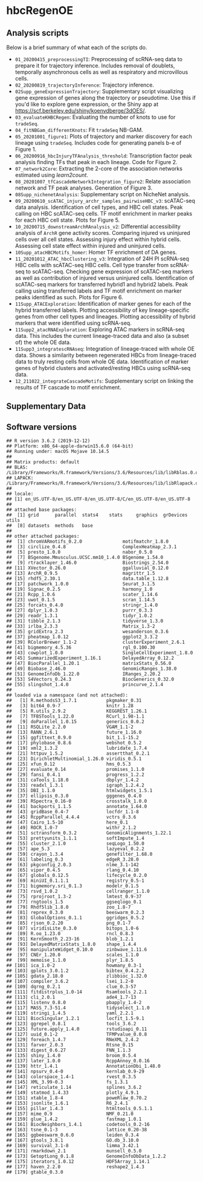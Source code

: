 # hbcRegenOE

## Analysis scripts

Below is a brief summary of what each of the scripts do.

 - `01_20200415_preprocessingTI`: Preprocessing of scRNA-seq data to prepare it for trajectory inference. Includes removal of doublets, temporally asynchronous cells as well as respiratory and microvillous cells.
 - `02_20200819_trajectoryInference`: Trajectory inference.
 - `02Supp_geneExpressionTrajectory`: Supplementary script visualizing gene expression of genes along the trajectory or pseudotime. Use this if you'd like to explore gene expression, or the Shiny app at https://scf.berkeley.edu/shiny/koenvdberge/3dOES/.
 - `03_evaluateKHBCRegen`: Evaluating the number of knots to use for `tradeSeq`.
 - `04_fitNBGam_differentKnots`: Fit `tradeSeq` NB-GAM.
 - `05_20201001_figure1`: Plots of trajectory and marker discovery for each lineage using `tradeSeq`. Includes code for generating panels b-e of Figure 1.
 - `06_20200916_hbcInjuryTFAnalysis_threshold`: Transcription factor peak analysis finding TFs that peak in each lineage. Code for Figure 2.
 - `07_network2Core`: Extracting the 2-core of the association networks estimated using *learn2count*.
 - `08_20201007_tfCascadeNetworkIntegration_figure2`: Relate association network and TF peak analyses. Generation of Figure 3.
 - `08Supp_nichenetAnalysis`: Supplementary script on NicheNet analysis.
 - `09_20200610_scATAC_injury_archr_samples_pairwiseHBC_v3`: scATAC-seq data analysis. Identification of cell types, and HBC cell states. Peak calling on HBC scATAC-seq cells. TF motif enrichment in marker peaks for each HBC cell state. Plots for Figure 5.
 - `10_20200715_downstreamArchRAnalysis_v2`: Differential accessibility analysis of `ArchR` gene activity scores. Comparing injured vs uninjured cells over all cell states. Assessing injury effect within hybrid cells. Assessing cell state effect within injured and uninjured cells.
 - `10Supp_atacHBCMotifs_homer`: Homer TF enrichment of DA genes.
 - `11_20201012_ATAC_hbcClustering_v3`: Integration of 24H PI scRNA-seq HBC cells with scATAC-seq HBC cells. Cell type transfer from scRNA-seq to scATAC-seq. Checking gene expression of scATAC-seq markers as well as contribution of injured versus uninjured cells. Identification of scATAC-seq markers for transferred hybrid1 and hybrid2 labels. Peak calling using transferred labels and TF motif enrichment on marker peaks identified as such. Plots for Figure 6.
 - `11Supp_ATACExploration`: Identification of marker genes for each of the hybrid transferred labels. Plotting accessibility of key lineage-specific genes from other cell types and lineages. Plotting accessibility of hybrid markers that were identified using scRNA-seq.
 - `11Supp2_atacRNAExploration`: Exploring ATAC markers in scRNA-seq data. This includes the current lineage-traced data and also (a subset of) the whole OE data.
 - `11Supp3_integratescRNAseq`: Integration of lineage-traced with whole OE data. Shows a similarity between regenerated HBCs from lineage-traced data to truly resting cells from whole OE data. Identification of marker genes of hybrid clusters and activated/resting HBCs using scRNA-seq data.
 - `12_211022_integrateCascadeMotifs`: Supplementary script on linking the results of TF cascade to motif enrichment.

## Supplementary Data


## Software versions

```
## R version 3.6.2 (2019-12-12)
## Platform: x86_64-apple-darwin15.6.0 (64-bit)
## Running under: macOS Mojave 10.14.5
## 
## Matrix products: default
## BLAS:   /Library/Frameworks/R.framework/Versions/3.6/Resources/lib/libRblas.0.dylib
## LAPACK: /Library/Frameworks/R.framework/Versions/3.6/Resources/lib/libRlapack.dylib
## 
## locale:
## [1] en_US.UTF-8/en_US.UTF-8/en_US.UTF-8/C/en_US.UTF-8/en_US.UTF-8
## 
## attached base packages:
##  [1] grid      parallel  stats4    stats     graphics  grDevices utils    
##  [8] datasets  methods   base     
## 
## other attached packages:
##  [1] chromVARmotifs_0.2.0               motifmatchr_1.8.0                 
##  [3] circlize_0.4.8                     ComplexHeatmap_2.3.1              
##  [5] presto_1.0.0                       nabor_0.5.0                       
##  [7] BSgenome.Mmusculus.UCSC.mm10_1.4.0 BSgenome_1.54.0                   
##  [9] rtracklayer_1.46.0                 Biostrings_2.54.0                 
## [11] XVector_0.26.0                     ggalluvial_0.12.0                 
## [13] ArchR_0.9.5                        magrittr_1.5                      
## [15] rhdf5_2.30.1                       data.table_1.12.8                 
## [17] patchwork_1.0.0                    Seurat_3.1.5                      
## [19] Signac_0.2.5                       harmony_1.0                       
## [21] Rcpp_1.0.6                         scater_1.14.6                     
## [23] uwot_0.1.5                         scran_1.14.5                      
## [25] forcats_0.4.0                      stringr_1.4.0                     
## [27] dplyr_1.0.3                        purrr_0.3.3                       
## [29] readr_1.3.1                        tidyr_1.0.2                       
## [31] tibble_2.1.3                       tidyverse_1.3.0                   
## [33] irlba_2.3.3                        Matrix_1.3-2                      
## [35] gridExtra_2.3                      wesanderson_0.3.6                 
## [37] pheatmap_1.0.12                    ggplot2_3.3.2                     
## [39] RColorBrewer_1.1-2                 clusterExperiment_2.6.1           
## [41] bigmemory_4.5.36                   rgl_0.100.30                      
## [43] cowplot_1.0.0                      SingleCellExperiment_1.8.0        
## [45] SummarizedExperiment_1.16.1        DelayedArray_0.12.2               
## [47] BiocParallel_1.20.1                matrixStats_0.56.0                
## [49] Biobase_2.46.0                     GenomicRanges_1.38.0              
## [51] GenomeInfoDb_1.22.0                IRanges_2.20.2                    
## [53] S4Vectors_0.24.3                   BiocGenerics_0.32.0               
## [55] slingshot_1.4.0                    princurve_2.1.4                   
## 
## loaded via a namespace (and not attached):
##   [1] R.methodsS3_1.7.1           pkgmaker_0.31              
##   [3] bit64_0.9-7                 knitr_1.28                 
##   [5] R.utils_2.9.2               KEGGREST_1.26.1            
##   [7] TFBSTools_1.22.0            RCurl_1.98-1.1             
##   [9] doParallel_1.0.15           generics_0.0.2             
##  [11] RSQLite_2.2.0               VGAM_1.1-2                 
##  [13] RANN_2.6.1                  future_1.16.0              
##  [15] ggfittext_0.9.0             bit_1.1-15.2               
##  [17] phylobase_0.8.6             webshot_0.5.2              
##  [19] xml2_1.3.2                  lubridate_1.7.4            
##  [21] httpuv_1.5.2                assertthat_0.2.1           
##  [23] DirichletMultinomial_1.26.0 viridis_0.5.1              
##  [25] xfun_0.12                   hms_0.5.3                  
##  [27] evaluate_0.14               promises_1.1.0             
##  [29] fansi_0.4.1                 progress_1.2.2             
##  [31] caTools_1.18.0              dbplyr_1.4.2               
##  [33] readxl_1.3.1                igraph_1.2.4.2             
##  [35] DBI_1.1.0                   htmlwidgets_1.5.1          
##  [37] ellipsis_0.3.0              gggenes_0.4.0              
##  [39] RSpectra_0.16-0             crosstalk_1.0.0            
##  [41] backports_1.1.5             annotate_1.64.0            
##  [43] gridBase_0.4-7              locfdr_1.1-8               
##  [45] RcppParallel_4.4.4          vctrs_0.3.6                
##  [47] Cairo_1.5-10                here_0.1                   
##  [49] ROCR_1.0-7                  withr_2.1.2                
##  [51] sctransform_0.3.2           GenomicAlignments_1.22.1   
##  [53] prettyunits_1.1.1           softImpute_1.4             
##  [55] cluster_2.1.0               seqLogo_1.50.0             
##  [57] ape_5.3                     lazyeval_0.2.2             
##  [59] crayon_1.3.4                genefilter_1.68.0          
##  [61] labeling_0.3                edgeR_3.28.0               
##  [63] pkgconfig_2.0.3             nlme_3.1-142               
##  [65] vipor_0.4.5                 rlang_0.4.10               
##  [67] globals_0.12.5              lifecycle_0.2.0            
##  [69] miniUI_0.1.1.1              registry_0.5-1             
##  [71] bigmemory.sri_0.1.3         modelr_0.1.5               
##  [73] rsvd_1.0.2                  cellranger_1.1.0           
##  [75] rprojroot_1.3-2             lmtest_0.9-37              
##  [77] rngtools_1.5                ggseqlogo_0.1              
##  [79] Rhdf5lib_1.8.0              zoo_1.8-7                  
##  [81] reprex_0.3.0                beeswarm_0.2.3             
##  [83] GlobalOptions_0.1.1         ggridges_0.5.2             
##  [85] rjson_0.2.20                png_0.1-7                  
##  [87] viridisLite_0.3.0           bitops_1.0-6               
##  [89] R.oo_1.23.0                 rncl_0.8.3                 
##  [91] KernSmooth_2.23-16          blob_1.2.1                 
##  [93] DelayedMatrixStats_1.8.0    shape_1.4.4                
##  [95] manipulateWidget_0.10.0     zinbwave_1.11.6            
##  [97] CNEr_1.20.0                 scales_1.1.0               
##  [99] memoise_1.1.0               plyr_1.8.5                 
## [101] ica_1.0-2                   howmany_0.3-1              
## [103] gplots_3.0.1.2              bibtex_0.4.2.2             
## [105] gdata_2.18.0                zlibbioc_1.32.0            
## [107] compiler_3.6.2              lsei_1.2-0                 
## [109] dqrng_0.2.1                 clue_0.3-57                
## [111] fitdistrplus_1.0-14         Rsamtools_2.2.1            
## [113] cli_2.0.1                   ade4_1.7-13                
## [115] listenv_0.8.0               pbapply_1.4-2              
## [117] MASS_7.3-51.4               tidyselect_1.1.0           
## [119] stringi_1.4.5               yaml_2.2.1                 
## [121] BiocSingular_1.2.1          locfit_1.5-9.1             
## [123] ggrepel_0.8.1               tools_3.6.2                
## [125] future.apply_1.4.0          rstudioapi_0.11            
## [127] uuid_0.1-2                  TFMPvalue_0.0.8            
## [129] foreach_1.4.7               RNeXML_2.4.2               
## [131] farver_2.0.3                Rtsne_0.15                 
## [133] digest_0.6.27               FNN_1.1.3                  
## [135] shiny_1.4.0                 broom_0.5.4                
## [137] later_1.0.0                 RcppAnnoy_0.0.16           
## [139] httr_1.4.1                  AnnotationDbi_1.48.0       
## [141] npsurv_0.4-0                kernlab_0.9-29             
## [143] colorspace_1.4-1            rvest_0.3.5                
## [145] XML_3.99-0.3                fs_1.3.1                   
## [147] reticulate_1.14             splines_3.6.2              
## [149] statmod_1.4.33              plotly_4.9.1               
## [151] xtable_1.8-4                poweRlaw_0.70.2            
## [153] jsonlite_1.6.1              R6_2.4.1                   
## [155] pillar_1.4.3                htmltools_0.5.1.1          
## [157] mime_0.9                    NMF_0.21.0                 
## [159] glue_1.4.2                  fastmap_1.0.1              
## [161] BiocNeighbors_1.4.1         codetools_0.2-16           
## [163] tsne_0.1-3                  lattice_0.20-38            
## [165] ggbeeswarm_0.6.0            leiden_0.3.4               
## [167] gtools_3.8.1                GO.db_3.10.0               
## [169] survival_3.1-8              limma_3.42.1               
## [171] rmarkdown_2.1               munsell_0.5.0              
## [173] GetoptLong_0.1.8            GenomeInfoDbData_1.2.2     
## [175] iterators_1.0.12            HDF5Array_1.14.1           
## [177] haven_2.2.0                 reshape2_1.4.3             
## [179] gtable_0.3.0
```
